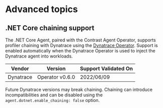 # Advanced topics

## .NET Core chaining support

The .NET Core Agent, paired with the Contrast Agent Operator, supports profiler chaining with Dynatrace using the [Dynatrace Operator](https://github.com/Dynatrace/dynatrace-operator). Support is enabled automatically when the Dynatrace Operator is used to inject the Dynatrace agent into workloads.

| Vendor    | Version         | Support Validated On |
|-----------|-----------------|----------------------|
| Dynatrace | Operator v0.6.0 | 2022/06/09           |

Future Dynatrace versions may break chaining. Chaining can introduce incompatibilities and can be disabled using the `agent.dotnet.enable_chaining: false` option.
